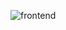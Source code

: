 ![frontend](https://github.com/cis-famu/booking-frontend-part-1-xavier-wildy/assets/79477645/e3052e20-977d-4e60-b59b-62ba3300cd11)
